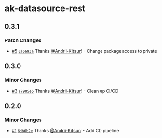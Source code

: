 # ak-datasource-rest

## 0.3.1

### Patch Changes

- [#5](https://github.com/Andrii-Kitsun/ak-datasource-rest/pull/5) [`0a6693a`](https://github.com/Andrii-Kitsun/ak-datasource-rest/commit/0a6693a38e2773fc8f0a2995ab6d3694eea53838) Thanks [@Andrii-Kitsun](https://github.com/Andrii-Kitsun)! - Change package access to private

## 0.3.0

### Minor Changes

- [#3](https://github.com/Andrii-Kitsun/ak-datasource-rest/pull/3) [`e7905e5`](https://github.com/Andrii-Kitsun/ak-datasource-rest/commit/e7905e58f74c6356d156de88a708cce35c866fd1) Thanks [@Andrii-Kitsun](https://github.com/Andrii-Kitsun)! - Clean up CI/CD

## 0.2.0

### Minor Changes

- [#1](https://github.com/Andrii-Kitsun/ak-datasource-rest/pull/1) [`6db6b2e`](https://github.com/Andrii-Kitsun/ak-datasource-rest/commit/6db6b2ee4b972bd932bf2382dfdb86b4204aca18) Thanks [@Andrii-Kitsun](https://github.com/Andrii-Kitsun)! - Add CD pipeline
